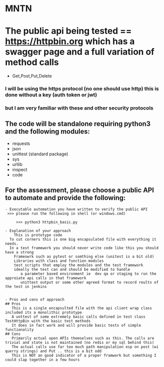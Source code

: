 # MNTN
# The public api being tested == https://httpbin.org which has a swagger page and a full variation of method calls 
   - Get,Post,Put,Delete
  ### I will be using the https protocol (no one should use http)  this is done without a key (auth token or jwt)  
  ### but I am very familiar with these and other security protocols
  
## The code will be standalone requiring python3 and the following modules:
   - requests
   - json
   - unittest (standard package)
   - sys
   - urllib
   - inspect
   - code
   
 
## For the assessment, please choose a public API to automate and provide the following:
 	- Executable automation you have written to verify the public API 
     >>> please run the following in shell (or windows.cmd) 
     
         >>> python3 httpbin_basic.py
         
 	- Explanation of your approach
 	    This is prototype code
      To cut corners this is one big encapsulated file with everything it needs.
      In a test framework you should never write code like this you should have a strong
        Frameowrk such as pytest or somthing else (unitest is a bit old)
        Libraries with class and function modules
        test scripts that employ the modules and the test framework
        ideally the test can and should be modified to handle
           a parameter based environment ie  dev qa or staging to run the approiate api calls in that framework
           unittest output or some other agreed format to record reults of the test in jenkins   
 	
  
 	- Pros and cons of approach
    ## Pros
       This is a single encapsulted file with the api client wrap class included its a monolithic prototype
       A unttest of some extremely basic calls defined in test class TestHttpBin with the basic test methods
       It does in fact work and will provide basic tests of simple functionality
    ## Cons   
       Primarily actual open APIs themselves such as this. The calls are trivial and state is not maintained (no redis or my sql behind this)
       The actual calls use far too much path manipulation esp on post (wi querry strings) and Put .. this is a bit odd
       This is NOT an good indicator of a proper framwork but something I could slap together in a few hours
       
    
   
   
 
